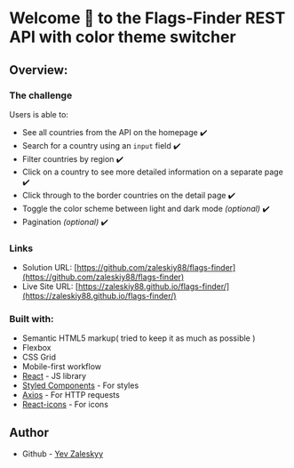 # Welcome 👋 to the Flags-Finder REST API with color theme switcher

## Overview:

### The challenge

Users is able to:

- See all countries from the API on the homepage ✔️
- Search for a country using an `input` field ✔️
- Filter countries by region ✔️
- Click on a country to see more detailed information on a separate page ✔️
- Click through to the border countries on the detail page ✔️
- Toggle the color scheme between light and dark mode _(optional)_ ✔️
- Pagination _(optional)_ ✔️

### Links

- Solution URL: [https://github.com/zaleskiy88/flags-finder](https://github.com/zaleskiy88/flags-finder)
- Live Site URL: [https://zaleskiy88.github.io/flags-finder/](https://zaleskiy88.github.io/flags-finder/)

### Built with:

- Semantic HTML5 markup( tried to keep it as much as possible )
- Flexbox
- CSS Grid
- Mobile-first workflow
- [React](https://reactjs.org/) - JS library
- [Styled Components](https://styled-components.com/) - For styles
- [Axios](https://axios-http.com/docs/intro) - For HTTP requests
- [React-icons](https://react-icons.github.io/react-icons/) - For icons

## Author

- Github - [Yev Zaleskyy](https://github.com/zaleskiy88)
